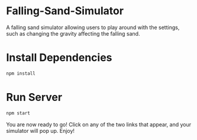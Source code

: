 # Falling-Sand-Simulator
A falling sand simulator allowing users to play around with the settings, such as changing the gravity affecting the falling sand.

# Install Dependencies
```bash
npm install
```

# Run Server
```bash
npm start
```

You are now ready to go! Click on any of the two links that appear, and your simulator will pop up. Enjoy!
